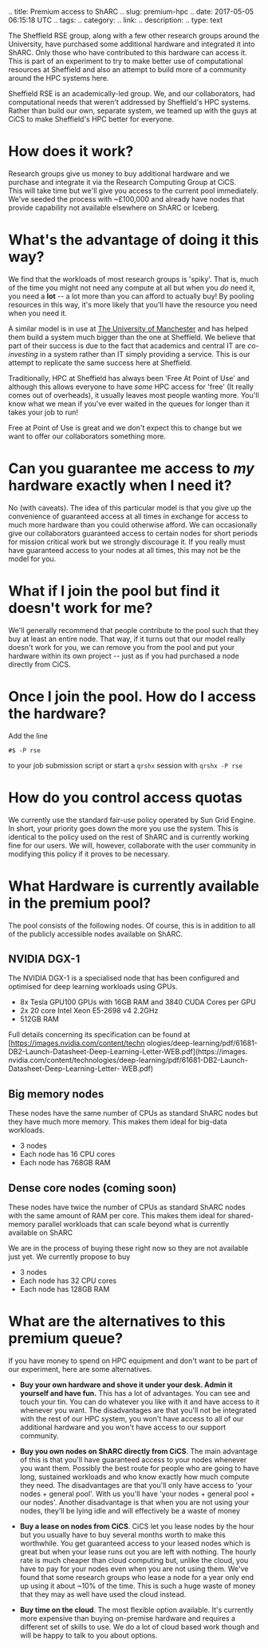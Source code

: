 .. title: Premium access to ShARC
.. slug: premium-hpc
.. date: 2017-05-05 06:15:18 UTC
.. tags:
.. category:
.. link:
.. description:
.. type: text

The Sheffield RSE group, along with a few other research groups around the University, have purchased some additional hardware and integrated it into ShARC. 
Only those who have contributed to this hardware can access it.
This is part of an experiment to try to make better use of computational resources at Sheffield and also an attempt to build more of a community around the HPC systems here.

Sheffield RSE is an academically-led group. We, and our collaborators, had computational needs that weren't addressed by Sheffield's HPC systems. Rather than build our own, separate system, we teamed up with the guys at CiCS to make Sheffield's HPC better for everyone.

# How does it work?

Research groups give us money to buy additional hardware and we purchase and integrate it via the Research Computing Group at CiCS.  
This will take time but we'll give you access to the current pool immediately.
We've seeded the process with ~£100,000 and already have nodes that provide capability not available elsewhere on ShARC or Iceberg.

# What's the advantage of doing it this way?

We find that the workloads of most research groups is 'spiky'. That is, much of the time you might not need any compute at all but when you *do* need it, you need a **lot** -- a lot more than you can afford to actually buy! By pooling resources in this way, it's more likely that you'll have the resource you need when you need it.

A similar model is in use at [The University of Manchester](http://ri.itservices.manchester.ac.uk/csf/) and has helped them build a system much bigger than the one at Sheffield. 
We believe that part of their success is due to the fact that academics and central IT are *co-investing* in a system rather than IT simply providing a service.
This is our attempt to replicate the same success here at Sheffield.

Traditionally, HPC at Sheffield has always been 'Free At Point of Use' and although this allows everyone to have *some* HPC access for 'free' (It really comes out of overheads), it usually leaves most people wanting more. You'll know what we mean if you've ever waited in the queues for longer than it takes your job to run! 

Free at Point of Use is great and we don't expect this to change but we want to offer our collaborators something more.

# Can you guarantee me access to *my* hardware exactly when I need it?

No (with caveats). The idea of this particular model is that you give up the convenience of guaranteed access at all times in exchange for access to much more hardware than you could otherwise afford. We can occasionally give our collaborators guaranteed access to certain nodes for short periods for mission critical work but we strongly discourage it. If you really must have guaranteed access to your nodes at all times, this may not be the model for you.

# What if I join the pool but find it doesn't work for me?

We'll generally recommend that people contribute to the pool such that they buy at least an entire node. 
That way, if it turns out that our model really doesn't work for you, we can remove you from the pool and put your hardware within its own project -- just as if you had purchased a node directly from CiCS.

# Once I join the pool. How do I access the hardware?

Add the line 

```
#$ -P rse
```

to your job submission script or start a `qrshx` session with `qrshx -P rse`

# How do you control access quotas

We currently use the standard fair-use policy operated by Sun Grid Engine.  In short, your priority goes down the more you use the system.
This is identical to the policy used on the rest of ShARC and is currently working fine for our users. 
We will, however, collaborate with the user community in modifying this policy if it proves to be necessary.

# What Hardware is currently available in the premium pool?

The pool consists of the following nodes. Of course, this is in addition to all of the publicly accessible nodes available on ShARC.

## NVIDIA DGX-1

The NVIDIA DGX-1 is a specialised node that has been configured and optimised for deep learning workloads using GPUs.

* 8x Tesla GPU100 GPUs with 16GB RAM and 3840 CUDA Cores per GPU
* 2x 20 core Intel Xeon E5-2698 v4 2.2GHz
* 512GB RAM

Full details concerning its specification can be found at [https://images.nvidia.com/content/techn
ologies/deep-learning/pdf/61681-DB2-Launch-Datasheet-Deep-Learning-Letter-WEB.pdf](https://images.
nvidia.com/content/technologies/deep-learning/pdf/61681-DB2-Launch-Datasheet-Deep-Learning-Letter-
WEB.pdf)

## Big memory nodes

These nodes have the same number of CPUs as standard ShARC nodes but they have much more memory. This makes them ideal for big-data workloads. 

* 3 nodes
* Each node has 16 CPU cores 
* Each node has 768GB RAM

## Dense core nodes (coming soon)

These nodes have twice the number of CPUs as standard ShARC nodes with the same amount of RAM per core. 
This makes them ideal for shared-memory parallel workloads that can scale beyond what is currently available on ShARC

We are in the process of buying these right now so they are not available just yet. We currently propose to buy

* 3 nodes
* Each node has 32 CPU cores
* Each node has 128GB RAM

# What are the alternatives to this premium queue?

If you have money to spend on HPC equipment and don't want to be part of our experiment, here are some alternatives.

* **Buy your own hardware and shove it under your desk. Admin it yourself and have fun.**  This has a lot of advantages. You can see and touch your tin. You can do whatever you like with it and have access to it whenever you want. The disadvantages are that you'll not be integrated with the rest of our HPC system, you won't have access to all of our additional hardware and you won't have access to our support community.

* **Buy you own nodes on ShARC directly from CiCS**. The main advantage of this is that you'll have guaranteed access to your nodes whenever you want them. Possibly the best route for people who are going to have long, sustained workloads and who know exactly how much compute they need. The disadvantages are that you'll only have access to 'your nodes + general pool'. With us you'll have 'your nodes + general pool + our nodes'. Another disadvantage is that when you are not using your nodes, they'll be lying idle and will effectively be a waste of money

* **Buy a lease on nodes from CiCS**. CiCS let you lease nodes by the hour but you usually have to buy several months worth to make this worthwhile. You get guaranteed access to your leased nodes which is great but when your lease runs out you are left with nothing. The hourly rate is much cheaper than cloud computing but, unlike the cloud, you have to pay for your nodes even when you are not using them. We've found that some research groups who lease a node for a year only end up using it about ~10% of the time. This is such a huge waste of money that they may as well have used the cloud instead.

* **Buy time on the cloud**. The most flexible option available. It's currently more expensive than buying on-premise hardware and requires a different set of skills to use. We do a lot of cloud based work though and will be happy to talk to you about options.


